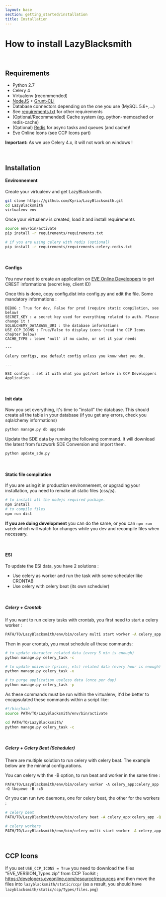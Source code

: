 ```yaml
---
layout: base
section: getting_started/installation
title: Installation
---
```

# How to install LazyBlacksmith

&nbsp;

## Requirements
* Python 2.7
* Celery 4
* Virtualenv (recommended)
* [NodeJS](http://nodejs.org/) + [Grunt-CLI](http://gruntjs.com/getting-started)
* Database connectors depending on the one you use (MySQL 5.6+,...)
* See [requirements.txt](https://github.com/Kyria/LazyBlacksmith/tree/master/requirements/) for other requirements
* (Optional/Recommended) Cache system (eg. python-memcached or redis-cache)
* (Optional) [Redis](http://redis.io/) for async tasks and queues (and cache)!
* Eve Online Icons (see CCP Icons part)

__Important:__ As we use Celery 4.x, it will not work on windows !

&nbsp;

## Installation

#### Environnement
Create your virtualenv and get LazyBlacksmith.
```sh
git clone https://github.com/Kyria/LazyBlacksmith.git
cd LazyBlacksmith
virtualenv env
```

Once your virtualenv is created, load it and install requirements
```sh
source env/bin/activate
pip install -r requirements/requirements.txt

# if you are using celery with redis (optional)
pip install -r requirements/requirements-celery-redis.txt
```

&nbsp;

#### Configs
You now need to create an application on [EVE Online Developpers](https://developers.eveonline.com/applications) to get CREST informations (secret key, client ID)

Once this is done, copy config.dist into config.py and edit the file.
Some mandatory informations :
```
DEBUG : True for dev, False for prod (require static compilation, see below)
SECRET_KEY : a secret key used for everything related to auth. Please change it !
SQLALCHEMY_DATABASE_URI : the database informations
USE_CCP_ICONS : True/False to display icons (read the CCP Icons chapter below)
CACHE_TYPE : leave 'null' if no cache, or set it your needs

---

Celery configs, use default config unless you know what you do.

---

ESI configs : set it with what you got/set before in CCP Developpers Application
```

&nbsp;

#### Init data
Now you set everything, it's time to "install" the database. This should create all the table in your database (if you get any errors, check you sqlalchemy informations)
```sh
python manage.py db upgrade
```

Update the SDE data by running the following command. It will download the latest from fuzzwork SDE Conversion and import them. 
```sh
python update_sde.py
```

&nbsp;

#### Static file compilation
If you are using it in production environnement, or upgrading your installation, you need to remake all static files (css/js). 

```sh
# to install all the nodejs required package.
npm install
# to compile files 
npm run dist
```

__If you are doing development__ you can do the same, or you can `npm run watch` which will watch for changes while you dev and recompile files when necessary.

&nbsp;

#### ESI
To update the ESI data, you have 2 solutions :
* Use celery as worker and run the task with some scheduler like CRONTAB
* Use celery with celery beat (its own scheduler)

&nbsp;

##### Celery + Crontab

If you want to run celery tasks with crontab, you first need to start a celery worker :
```sh
PATH/TO/LazyBlacksmith/env/bin/celery multi start worker -A celery_app:celery_app -Q lbqueue -c5
```

Then in your crontab, you must schedule all these commands:
```sh
# to update character related data (every 5 min is enough)
python manage.py celery_task -c

# to update universe (prices, etc) related data (every hour is enough)
python manage.py celery_task -u

# to purge application useless data (once per day)
python manage.py celery_task -p
```

As these commands must be run within the virtualenv, it'd be better to encapsulated these commands within a script like:
```sh
#!/bin/bash
source PATH/TO/LazyBlacksmith/env/bin/activate

cd PATH/TO/LazyBlacksmith/
python manage.py celery_task -c
```

&nbsp;

##### Celery + Celery Beat (Scheduler)
There are multiple solution to run celery with celery beat. The example below are the minimal configurations.

You can celery with the -B option, to run beat and worker in the same time :
```
PATH/TO/LazyBlacksmith/env/bin/celery worker -A celery_app:celery_app -Q lbqueue -B -c5
```

Or you can run two daemons, one for celery beat, the other for the workers :
```sh
# celery beat
PATH/TO/LazyBlacksmith/env/bin/celery beat -A celery_app:celery_app -Q lbqueue

# celery workers
PATH/TO/LazyBlacksmith/env/bin/celery multi start worker -A celery_app:celery_app -Q lbqueue -c5
```


&nbsp;

## CCP Icons

If you set ```USE_CCP_ICONS = True``` you need to download the files "EVE_VERSION_Types.zip" from CCP Toolkit ; https://developers.eveonline.com/resource/resources and then
move the files into ```lazyblacksmith/static/ccp/``` (as a result, you should have ```lazyblacksmith/static/ccp/Types/files.png```)


